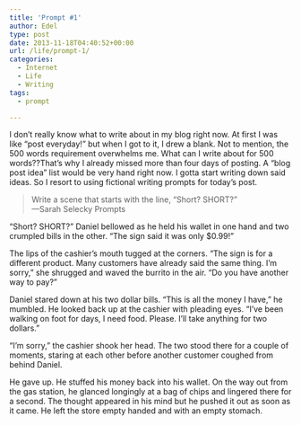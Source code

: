 ```yaml
---
title: 'Prompt #1'
author: Edel
type: post
date: 2013-11-18T04:40:52+00:00
url: /life/prompt-1/
categories:
  - Internet
  - Life
  - Writing
tags:
  - prompt

---
```

I don&#8217;t really know what to write about in my blog right now. At first I was like &#8220;post everyday!&#8221; but when I got to it, I drew a blank. Not to mention, the 500 words requirement overwhelms me. What can I write about for 500 words??That&#8217;s why I already missed more than four days of posting. A &#8220;blog post idea&#8221; list would be very hand right now. I gotta start writing down said ideas. So I resort to using fictional writing prompts for today&#8217;s post.

> Write a scene that starts with the line, &#8220;Short? SHORT?&#8221;  
> &mdash;Sarah Selecky Prompts

&#8220;Short? SHORT?&#8221; Daniel bellowed as he held his wallet in one hand and two crumpled bills in the other. &#8220;The sign said it was only $0.99!&#8221;

The lips of the cashier&#8217;s mouth tugged at the corners. &#8220;The sign is for a different product. Many customers have already said the same thing. I&#8217;m sorry,&#8221; she shrugged and waved the burrito in the air. &#8220;Do you have another way to pay?&#8221;

Daniel stared down at his two dollar bills. &#8220;This is all the money I have,&#8221; he mumbled. He looked back up at the cashier with pleading eyes. &#8220;I&#8217;ve been walking on foot for days, I need food. Please. I&#8217;ll take anything for two dollars.&#8221;

&#8220;I&#8217;m sorry,&#8221; the cashier shook her head. The two stood there for a couple of moments, staring at each other before another customer coughed from behind Daniel.

He gave up. He stuffed his money back into his wallet. On the way out from the gas station, he glanced longingly at a bag of chips and lingered there for a second. The thought appeared in his mind but he pushed it out as soon as it came. He left the store empty handed and with an empty stomach.

<ol class="footnote">
</ol>
